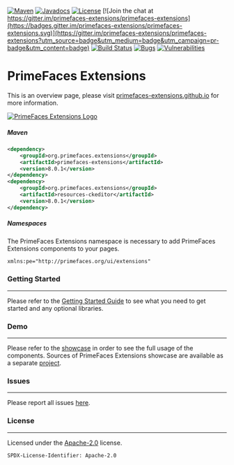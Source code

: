 [![Maven](https://img.shields.io/maven-central/v/org.primefaces.extensions/primefaces-extensions.svg)](http://repo1.maven.org/maven2/org/primefaces/extensions/primefaces-extensions/)
[![Javadocs](http://javadoc.io/badge/org.primefaces.extensions/primefaces-extensions.svg)](http://javadoc.io/doc/org.primefaces.extensions/primefaces-extensions)
[![License](http://img.shields.io/:license-apache-blue.svg)](http://www.apache.org/licenses/LICENSE-2.0.html)
[![Join the chat at https://gitter.im/primefaces-extensions/primefaces-extensions](https://badges.gitter.im/primefaces-extensions/primefaces-extensions.svg)](https://gitter.im/primefaces-extensions/primefaces-extensions?utm_source=badge&utm_medium=badge&utm_campaign=pr-badge&utm_content=badge)
[![Build Status](https://travis-ci.org/primefaces-extensions/core.svg?branch=master)](https://travis-ci.org/primefaces-extensions/core)
[![Bugs](https://sonarcloud.io/api/project_badges/measure?project=org.primefaces.extensions%3Aprimefaces-extensions&metric=bugs)](https://sonarcloud.io/dashboard?id=org.primefaces.extensions%3Aprimefaces-extensions)
[![Vulnerabilities](https://sonarcloud.io/api/project_badges/measure?project=org.primefaces.extensions%3Aprimefaces-extensions&metric=vulnerabilities)](https://sonarcloud.io/dashboard?id=org.primefaces.extensions%3Aprimefaces-extensions)



PrimeFaces Extensions
==========================

This is an overview page, please visit [primefaces-extensions.github.io](http://primefaces-extensions.github.io/) for more information.

[![PrimeFaces Extensions Logo](http://primefaces-extensions.github.io/reports/images/title.png)](https://www.primefaces.org/showcase-ext/)

##### Maven

```xml
<dependency>
    <groupId>org.primefaces.extensions</groupId>
    <artifactId>primefaces-extensions</artifactId>
    <version>8.0.1</version>
</dependency>
<dependency>
    <groupId>org.primefaces.extensions</groupId>
    <artifactId>resources-ckeditor</artifactId>
    <version>8.0.1</version>
</dependency>
```
 ##### Namespaces
 
 The PrimeFaces Extensions namespace is necessary to add PrimeFaces Extensions components to your pages.
 
 ```xml
 xmlns:pe="http://primefaces.org/ui/extensions"
 ```

### Getting Started
***
Please refer to the [Getting Started Guide](https://github.com/primefaces-extensions/primefaces-extensions.github.com/wiki/Getting-Started) to see what you need to get started and any optional libraries.


### Demo
***
Please refer to the [showcase](https://www.primefaces.org/showcase-ext/) in order to see the full usage of the components. Sources of PrimeFaces Extensions showcase are available as a separate [project]( https://github.com/primefaces-extensions/showcase).

### Issues
***
Please report all issues [here](https://github.com/primefaces-extensions/primefaces-extensions.github.com/issues).

### License
***
Licensed under the [Apache-2.0](https://www.apache.org/licenses/LICENSE-2.0) license.

`SPDX-License-Identifier: Apache-2.0`
